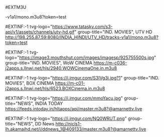 
#EXTM3U

-v1a1/mono.m3u8?token=test

#EXTINF:-1 tvg-logo="https://www.tatasky.com/s3-api/v1/assets/channels/utv-hd.gif" group-title="IND. MOVIES", UTV HD
http://198.255.87.59:8080/INDIA_HINDI/UTV_HD/tracks-v1a1/mono.m3u8?token=test

#EXTINF:-1 tvg-logo="https://image3.mouthshut.com/images/imagesp/925755500s.jpg" group-title="IND. MOVIES", WoW CINEMA
https://m-c036-j2apps.s.llnwi.net/hls/2940.WOWCinemaOne.in.m3u8

#EXTINF:-1 tvg-logo="https://i.imgur.com/S3lVg3i.jpg?1" group-title="IND. MOVIES", BOX CINEMA
https://m-c01-j2apps.s.llnwi.net/hls/6523.BOXCinema.in.m3u8


#EXTINF:-1 tvg-logo="https://i.imgur.com/mmoYacu.jpg" group-title="NEWS", INDIA TODAY
https://feeds.intoday.in/hltapps/api/master.m3u8?@amarnettv.live

#EXTINF:-1 tvg-logo="https://i.imgur.com/NQ0WRUT.png" group-title="NEWS", DD News
http://nicls1-lh.akamaihd.net/i/ddnews_1@409133/master.m3u8?@amarnettv.live

#
